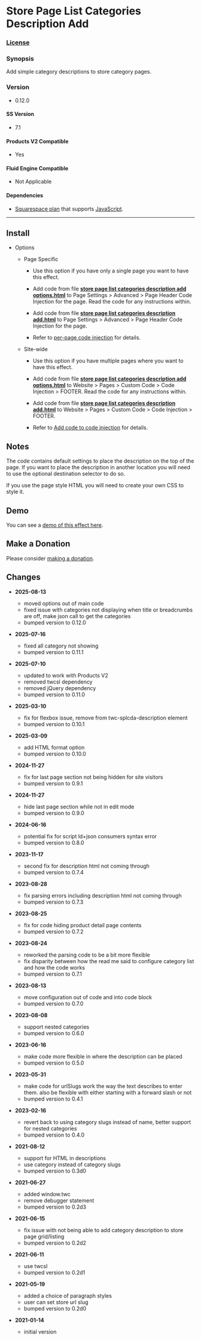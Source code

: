 # Store Page List Categories Description Add

### [License][1]

### Synopsis

Add simple category descriptions to store category pages.

### Version

  * 0.12.0

#### SS Version

  * 7.1

#### Products V2 Compatible

  * Yes

#### Fluid Engine Compatible

  * Not Applicable

#### Dependencies

  * [Squarespace plan][2] that supports [JavaScript][3].

---

## Install

* Options

  * Page Specific
  
    * Use this option if you have only a single page you want to have this
      effect.
      
    * Add code from file **[store page list categories description add
      options.html][4]** to Page Settings > Advanced > Page Header Code
      Injection for the page. Read the code for any instructions within.
      
    * Add code from file **[store page list categories description
      add.html][5]** to Page Settings > Advanced > Page Header Code Injection
      for the page.
      
    * Refer to [per-page code injection][6] for details.
      
  * Site-wide
  
    * Use this option if you have multiple pages where you want to have this
      effect.
      
    * Add code from file **[store page list categories description add
      options.html][4]** to Website > Pages > Custom Code > Code Injection >
      FOOTER. Read the code for any instructions within.
      
    * Add code from file **[store page list categories description
      add.html][5]** to Website > Pages > Custom Code > Code Injection >
      FOOTER.
      
    * Refer to [Add code to code injection][7] for details.
      
## Notes

The code contains default settings to place the description on the top of the
page. If you want to place the description in another location you will need to
use the optional destination selector to do so.

If you use the page style HTML you will need to create your own CSS to style it.

## Demo

You can see a [demo of this effect here][8].

## Make a Donation

Please consider [making a donation][9].

## Changes

* **2025-08-13**

  * moved options out of main code
  * fixed issue with categories not displaying when title or breadcrumbs are
    off, make json call to get the categories
  * bumped version to 0.12.0
  
* **2025-07-16**

  * fixed all category not showing
  * bumped version to 0.11.1
  
* **2025-07-10**

  * updated to work with Products V2
  * removed twcsl dependency
  * removed jQuery dependency
  * bumped version to 0.11.0
  
* **2025-03-10**

  * fix for flexbox issue, remove from twc-splcda-description element
  * bumped version to 0.10.1
  
* **2025-03-09**

  * add HTML format option
  * bumped version to 0.10.0
  
* **2024-11-27**

  * fix for last page section not being hidden for site visitors
  * bumped version to 0.9.1
  
* **2024-11-27**

  * hide last page section while not in edit mode
  * bumped version to 0.9.0
  
* **2024-06-16**

  * potential fix for script ld+json consumers syntax error
  * bumped version to 0.8.0
  
* **2023-11-17**

  * second fix for description html not coming through
  * bumped version to 0.7.4
  
* **2023-08-28**

  * fix parsing errors including description html not coming through
  * bumped version to 0.7.3
  
* **2023-08-25**

  * fix for code hiding product detail page contents
  * bumped version to 0.7.2
  
* **2023-08-24**

  * reworked the parsing code to be a bit more flexible
  * fix disparity between how the read me said to configure category list and
    how the code works
  * bumped version to 0.7.1
  
* **2023-08-13**

  * move configuration out of code and into code block
  * bumped version to 0.7.0
  
* **2023-08-08**

  * support nested categories
  * bumped version to 0.6.0
  
* **2023-06-16**

  * make code more flexible in where the description can be placed
  * bumped version to 0.5.0
  
* **2023-05-31**

  * make code for urlSlugs work the way the text describes to enter them. also
    be flexible with either starting with a forward slash or not
  * bumped version to 0.4.1
  
* **2023-02-16**

  * revert back to using category slugs instead of name, better support for
    nested categories
  * bumped version to 0.4.0
  
* **2021-08-12**

  * support for HTML in descriptions
  * use category instead of category slugs
  * bumped version to 0.3d0
  
* **2021-06-27**

  * added window.twc
  * remove debugger statement
  * bumped version to 0.2d3
  
* **2021-06-15**

  * fix issue with not being able to add category description to store page
    grid/listing
  * bumped version to 0.2d2
  
* **2021-06-11**

  * use twcsl
  * bumped version to 0.2d1
  
* **2021-05-19**

  * added a choice of paragraph styles
  * user can set store url slug
  * bumped version to 0.2d0
  
* **2021-01-14**

  * initial version

[1]: https://github.com/tomsWebConsulting/twcsl/blob/main/LICENSE.txt#L1
[2]: https://www.squarespace.com/pricing
[3]: https://en.wikipedia.org/wiki/JavaScript
[4]: store%20page%20list%20categories%20description%20add%20options.html#L1
[5]: store%20page%20list%20categories%20description%20add.html#L1
[6]: https://support.squarespace.com/hc/en-us/articles/205815908-Using-code-injection#toc-per-page-code-injection
[7]: https://support.squarespace.com/hc/en-us/articles/205815908-Using-code-injection#toc-add-code-to-code-injection
[8]: https://toms-web-consulting-demos.squarespace.com/store-page-list-categories-description-add?password=twcdemos
[9]: https://github.com/tomsWebConsulting/twcsl#make-a-donation
